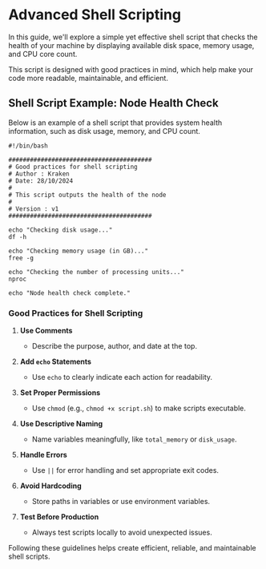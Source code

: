 # Advanced Shell Scripting

In this guide, we'll explore a simple yet effective shell script that checks the health of your machine by displaying available disk space, memory usage, and CPU core count.

This script is designed with good practices in mind, which help make your code more readable, maintainable, and efficient.

## Shell Script Example: Node Health Check

Below is an example of a shell script that provides system health information, such as disk usage, memory, and CPU count.

```shell
#!/bin/bash

########################################
# Good practices for shell scripting
# Author : Kraken
# Date: 28/10/2024
#
# This script outputs the health of the node
#
# Version : v1
########################################

echo "Checking disk usage..."
df -h

echo "Checking memory usage (in GB)..."
free -g

echo "Checking the number of processing units..."
nproc

echo "Node health check complete."

```

### Good Practices for Shell Scripting

1. **Use Comments**  
   - Describe the purpose, author, and date at the top.

2. **Add `echo` Statements**  
   - Use `echo` to clearly indicate each action for readability.

3. **Set Proper Permissions**  
   - Use `chmod` (e.g., `chmod +x script.sh`) to make scripts executable.

4. **Use Descriptive Naming**  
   - Name variables meaningfully, like `total_memory` or `disk_usage`.

5. **Handle Errors**  
   - Use `||` for error handling and set appropriate exit codes.

6. **Avoid Hardcoding**  
   - Store paths in variables or use environment variables.

7. **Test Before Production**  
   - Always test scripts locally to avoid unexpected issues.

Following these guidelines helps create efficient, reliable, and maintainable shell scripts.
